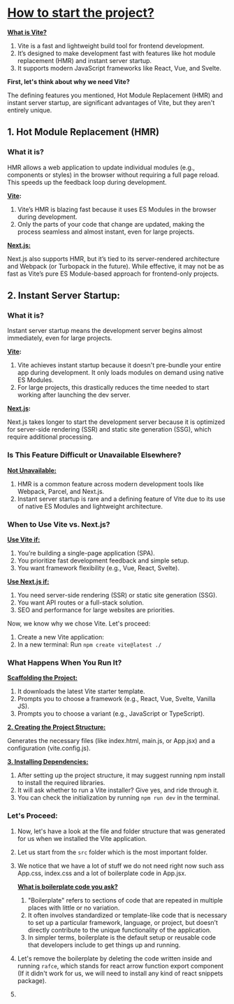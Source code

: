 # <u> How to start the project? </u>

**<u>What is Vite?</u>**

1.  Vite is a fast and lightweight build tool for frontend development.
2. It’s designed to make development fast with features like hot module replacement (HMR) and instant server startup.
3.  It supports modern JavaScript frameworks like React, Vue, and Svelte.

**First, let's think about why we need Vite?**

The defining features you mentioned, Hot Module Replacement (HMR) and instant server startup, are significant advantages of Vite, but they aren't entirely unique.

## 1. Hot Module Replacement (HMR)
### What it is?
HMR allows a web application to update individual modules (e.g., components or styles) in the browser without requiring a full page reload. This speeds up the feedback loop during development.

**<u>Vite</u>:**
1. Vite’s HMR is blazing fast because it uses ES Modules in the browser during development.
2. Only the parts of your code that change are updated, making the process seamless and almost instant, even for large projects.

**<u>Next.js:</u>**

Next.js also supports HMR, but it’s tied to its server-rendered architecture and Webpack (or Turbopack in the future). While effective, it may not be as fast as Vite’s pure ES Module-based approach for frontend-only projects.

## 2. Instant Server Startup:

### What it is?
Instant server startup means the development server begins almost immediately, even for large projects.

**<u>Vite</u>:**
1. Vite achieves instant startup because it doesn't pre-bundle your entire app during development. It only loads modules on demand using native ES Modules.
2. For large projects, this drastically reduces the time needed to start working after launching the dev server.

**<u>Next.js</u>:**

Next.js takes longer to start the development server because it is optimized for server-side rendering (SSR) and static site generation (SSG), which require additional processing.

### Is This Feature Difficult or Unavailable Elsewhere?
**<u>Not Unavailable:</u>**
1. HMR is a common feature across modern development tools like Webpack, Parcel, and Next.js.
2. Instant server startup is rare and a defining feature of Vite due to its use of native ES Modules and lightweight architecture.

### When to Use Vite vs. Next.js?
**<u>Use Vite if:</u>**

1. You’re building a single-page application (SPA).
2. You prioritize fast development feedback and simple setup.
3. You want framework flexibility (e.g., Vue, React, Svelte).

**<u>Use Next.js if:</u>**
1. You need server-side rendering (SSR) or static site generation (SSG).
2. You want API routes or a full-stack solution.
3. SEO and performance for large websites are priorities.

Now, we know why we chose Vite. Let's proceed:

1. Create a new Vite application:
2. In a new terminal: Run `npm create vite@latest ./`

### What Happens When You Run It?
**<u>Scaffolding the Project:</u>**

1. It downloads the latest Vite starter template.
2. Prompts you to choose a framework (e.g., React, Vue, Svelte, Vanilla JS).
3. Prompts you to choose a variant (e.g., JavaScript or TypeScript).

**<u>2. Creating the Project Structure:</u>**

Generates the necessary files (like index.html, main.js, or App.jsx) and a configuration (vite.config.js).

**<u>3. Installing Dependencies:</u>**
1. After setting up the project structure, it may suggest running npm install to install the required libraries.
2. It will ask whether to run a Vite installer? Give yes, and ride through it.
3. You can check the initialization by running `npm run dev` in the terminal.

### Let's Proceed:

1. Now, let's have a look at the file and folder structure that was generated for us when we installed the Vite application. 
2. Let us start from the `src` folder which is the most important folder. 
3. We notice that we have a lot of stuff we do not need right now such ass App.css, index.css and a lot of boilerplate code in App.jsx.

    **<u>What is boilerplate code you ask?</u>**
    1. "Boilerplate" refers to sections of code that are repeated in multiple places with little or no variation. 
    2. It often involves standardized or template-like code that is necessary to set up a particular framework, language, or project, but doesn’t directly contribute to the unique functionality of the application.
    3. In simpler terms, boilerplate is the default setup or reusable code that developers include to get things up and running.
 4. Let's remove the boilerplate by deleting the code written inside and running `rafce`, which stands for react arrow function export component (If it didn't work for us, we will need to install any kind of react snippets package).
 5. 